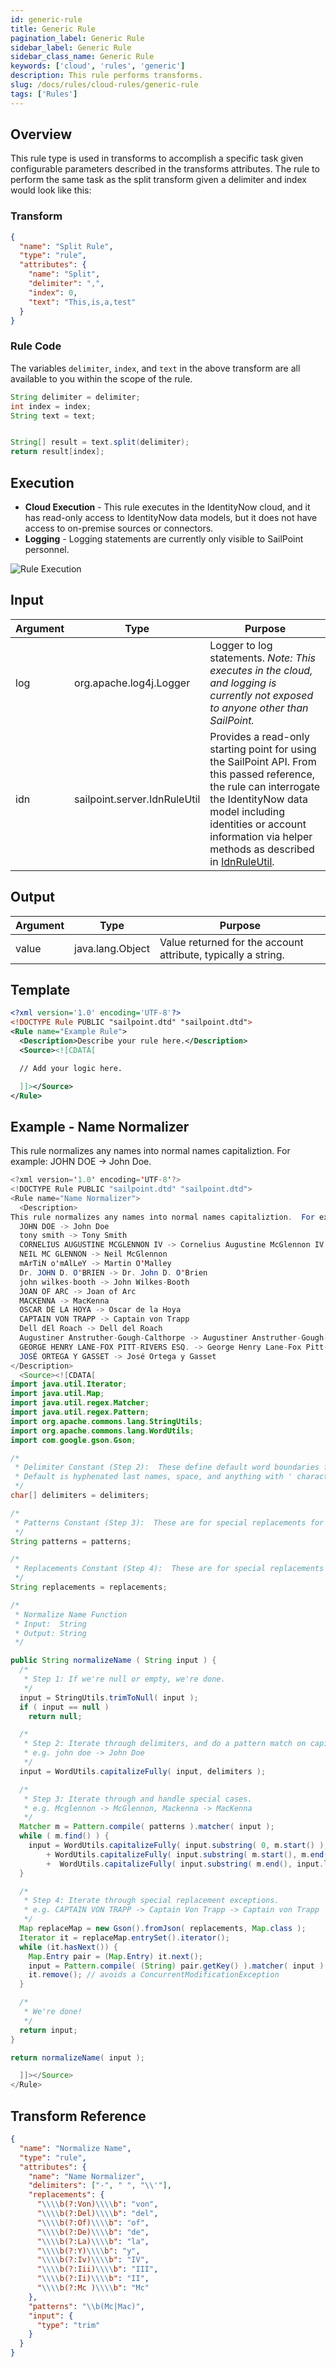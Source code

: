 ```yaml
---
id: generic-rule
title: Generic Rule
pagination_label: Generic Rule
sidebar_label: Generic Rule
sidebar_class_name: Generic Rule
keywords: ['cloud', 'rules', 'generic']
description: This rule performs transforms.
slug: /docs/rules/cloud-rules/generic-rule
tags: ['Rules']
---
```


## Overview

This rule type is used in transforms to accomplish a specific task given configurable parameters described in the transforms attributes. The rule to perform the same task as the split transform given a delimiter and index would look like this:

### Transform

```json
{
  "name": "Split Rule",
  "type": "rule",
  "attributes": {
    "name": "Split",
    "delimiter": ",",
    "index": 0,
    "text": "This,is,a,test"
  }
}
```

### Rule Code

The variables `delimiter`, `index`, and `text` in the above transform are all available to you within the scope of the rule.

```java
String delimiter = delimiter;
int index = index;
String text = text;


String[] result = text.split(delimiter);
return result[index];
```

## Execution

- **Cloud Execution** - This rule executes in the IdentityNow cloud, and it has read-only access to IdentityNow data models, but it does not have access to on-premise sources or connectors.
- **Logging** - Logging statements are currently only visible to SailPoint personnel.

![Rule Execution](../img/cloud_execution.png)

## Input

| Argument | Type | Purpose |
| --- | --- | --- |
| log | org.apache.log4j.Logger | Logger to log statements. _Note: This executes in the cloud, and logging is currently not exposed to anyone other than SailPoint._ |
| idn | sailpoint.server.IdnRuleUtil | Provides a read-only starting point for using the SailPoint API. From this passed reference, the rule can interrogate the IdentityNow data model including identities or account information via helper methods as described in [IdnRuleUtil](../idn_rule_utility.md). |

## Output

| Argument | Type | Purpose |
| --- | --- | --- |
| value | java.lang.Object | Value returned for the account attribute, typically a string. |

## Template

```xml
<?xml version='1.0' encoding='UTF-8'?>
<!DOCTYPE Rule PUBLIC "sailpoint.dtd" "sailpoint.dtd">
<Rule name="Example Rule">
  <Description>Describe your rule here.</Description>
  <Source><![CDATA[

  // Add your logic here.

  ]]></Source>
</Rule>
```

## Example - Name Normalizer

This rule normalizes any names into normal names capitaliztion. For example: JOHN DOE -> John Doe.

```java
<?xml version='1.0' encoding='UTF-8'?>
<!DOCTYPE Rule PUBLIC "sailpoint.dtd" "sailpoint.dtd">
<Rule name="Name Normalizer">
  <Description>
This rule normalizes any names into normal names capitaliztion.  For example:
  JOHN DOE -> John Doe
  tony smith -> Tony Smith
  CORNELIUS AUGUSTINE MCGLENNON IV -> Cornelius Augustine McGlennon IV
  NEIL MC GLENNON -> Neil McGlennon
  mArTiN o'mAlLeY -> Martin O'Malley
  Dr. JOHN D. O'BRIEN -> Dr. John D. O'Brien
  john wilkes-booth -> John Wilkes-Booth
  JOAN OF ARC -> Joan of Arc
  MACKENNA -> MacKenna
  OSCAR DE LA HOYA -> Oscar de la Hoya
  CAPTAIN VON TRAPP -> Captain von Trapp
  Dell dEl Roach -> Dell del Roach
  Augustiner Anstruther-Gough-Calthorpe -> Augustiner Anstruther-Gough-Calthorpe
  GEORGE HENRY LANE-FOX PITT-RIVERS ESQ. -> George Henry Lane-Fox Pitt-Rivers Esq.
  JOSÉ ORTEGA Y GASSET -> José Ortega y Gasset
</Description>
  <Source><![CDATA[
import java.util.Iterator;
import java.util.Map;
import java.util.regex.Matcher;
import java.util.regex.Pattern;
import org.apache.commons.lang.StringUtils;
import org.apache.commons.lang.WordUtils;
import com.google.gson.Gson;

/*
 * Delimiter Constant (Step 2):  These define default word boundaries for the 'capitalizeFully' function.
 * Default is hyphenated last names, space, and anything with ' character.
 */
char[] delimiters = delimiters;

/*
 * Patterns Constant (Step 3):  These are for special replacements for Mc and Mac surnames.
 */
String patterns = patterns;

/*
 * Replacements Constant (Step 4):  These are for special replacements for titles, suffixes, and name linkages.
 */
String replacements = replacements;

/*
 * Normalize Name Function
 * Input:  String
 * Output: String
 */

public String normalizeName ( String input ) {
  /*
   * Step 1: If we're null or empty, we're done.
   */
  input = StringUtils.trimToNull( input );
  if ( input == null )
    return null;

  /*
   * Step 2: Iterate through delimiters, and do a pattern match on capitalizaion.  This takes care of 99% of the simple stuff.
   * e.g. john doe -> John Doe
   */
  input = WordUtils.capitalizeFully( input, delimiters );

  /*
   * Step 3: Iterate through and handle special cases.
   * e.g. Mcglennon -> McGlennon, Mackenna -> MacKenna
   */
  Matcher m = Pattern.compile( patterns ).matcher( input );
  while ( m.find() ) {
    input = WordUtils.capitalizeFully( input.substring( 0, m.start() ), delimiters )
        + WordUtils.capitalizeFully( input.substring( m.start(), m.end() ), delimiters )
        +  WordUtils.capitalizeFully( input.substring( m.end(), input.length() ), delimiters );
  }

  /*
   * Step 4: Iterate through special replacement exceptions.
   * e.g. CAPTAIN VON TRAPP -> Captain Von Trapp -> Captain von Trapp
   */
  Map replaceMap = new Gson().fromJson( replacements, Map.class );
  Iterator it = replaceMap.entrySet().iterator();
  while (it.hasNext()) {
    Map.Entry pair = (Map.Entry) it.next();
    input = Pattern.compile( (String) pair.getKey() ).matcher( input ).replaceAll( (String) pair.getValue() );
    it.remove(); // avoids a ConcurrentModificationException
  }

  /*
   * We're done!
   */
  return input;
}

return normalizeName( input );

  ]]></Source>
</Rule>
```

## Transform Reference

```json
{
  "name": "Normalize Name",
  "type": "rule",
  "attributes": {
    "name": "Name Normalizer",
    "delimiters": ["-", " ", "\\'"],
    "replacements": {
      "\\\\b(?:Von)\\\\b": "von",
      "\\\\b(?:Del)\\\\b": "del",
      "\\\\b(?:Of)\\\\b": "of",
      "\\\\b(?:De)\\\\b": "de",
      "\\\\b(?:La)\\\\b": "la",
      "\\\\b(?:Y)\\\\b": "y",
      "\\\\b(?:Iv)\\\\b": "IV",
      "\\\\b(?:Iii)\\\\b": "III",
      "\\\\b(?:Ii)\\\\b": "II",
      "\\\\b(?:Mc )\\\\b": "Mc"
    },
    "patterns": "\\b(Mc|Mac)",
    "input": {
      "type": "trim"
    }
  }
}
```
